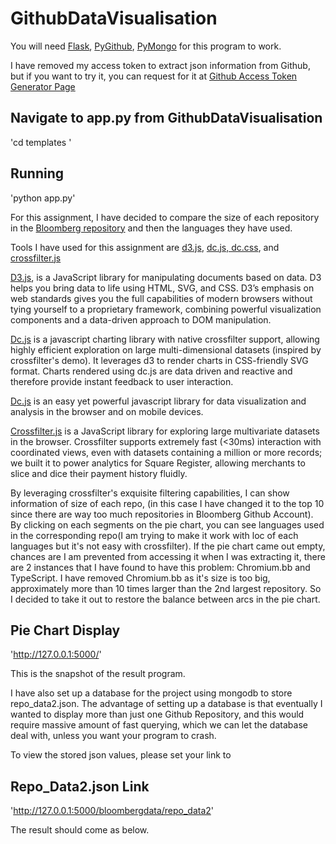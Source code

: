 # GithubDataVisualisation

You will need <a href="http://flask.pocoo.org/">Flask</a>, 
<a href="https://pygithub.readthedocs.io/en/latest/introduction.html">PyGithub</a>, 
<a href = "https://api.mongodb.com/python/current/">PyMongo</a> for this program to work.

I have removed my access token to extract json information from Github, but if you want to try it,
you can request for it at <a href="https://github.com/settings/tokens">Github Access Token Generator Page</a>

## Navigate to app.py from GithubDataVisualisation 

'cd templates '

## Running 

'python app.py'

For this assignment, I have decided to compare the size of each repository in the <a href="https://www.google.ie/search?q=loomberg+github&oq=loomberg+github&aqs=chrome..69i57j0l5.4607j0j4&sourceid=chrome&ie=UTF-8">
Bloomberg repository</a> and then the languages they have used. <br />

Tools I have used for this assignment are <a href="https://d3js.org/">d3.js</a>, 
<a href="https://dc-js.github.io/dc.js/">dc.js, dc.css</a>, and 
<a href="http://square.github.io/crossfilter/">crossfilter.js</a>

<a href="https://d3js.org/">D3.js</a>, is a JavaScript library for manipulating documents based on data. D3 helps you bring data to life using HTML, SVG, and CSS. D3’s emphasis on web standards gives you the full capabilities of modern browsers without tying yourself to a proprietary framework, combining powerful visualization components and a data-driven approach to DOM manipulation.

<a href="https://dc-js.github.io/dc.js/">Dc.js</a> is a javascript charting library with native crossfilter support, allowing highly efficient exploration on large multi-dimensional datasets (inspired by crossfilter's demo). It leverages d3 to render charts in CSS-friendly SVG format. Charts rendered using dc.js are data driven and reactive and therefore provide instant feedback to user interaction.

<a href="https://dc-js.github.io/dc.js/">Dc.js</a> is an easy yet powerful javascript library for data visualization and analysis in the browser and on mobile devices.

<a href="http://square.github.io/crossfilter/">Crossfilter.js</a> is a JavaScript library for exploring large multivariate datasets in the browser. Crossfilter supports extremely fast (<30ms) interaction with coordinated views, even with datasets containing a million or more records; we built it to power analytics for Square Register, allowing merchants to slice and dice their payment history fluidly.

By leveraging crossfilter's exquisite filtering capabilities, I can show information of size of each repo, (in this case 
I have changed it to the top 10 since there are way too much repositories in Bloomberg Github Account). By clicking on each 
segments on the pie chart, you can see languages used in the corresponding repo(I am trying to make it work with loc of each languages
but it's not easy with crossfilter). If the pie chart came out empty, chances are I am prevented from accessing it when I
was extracting it, there are 2 instances that I have found to have this problem: Chromium.bb and TypeScript. I have removed
Chromium.bb as it's size is too big, approximately more than 10 times larger than the 2nd largest repository. So I decided 
to take it out to restore the balance between arcs in the pie chart.

## Pie Chart Display ##

'http://127.0.0.1:5000/'

This is the snapshot of the result program. 



I have also set up a database for the project using mongodb to store repo_data2.json. The advantage of setting up a database
is that eventually I wanted to display more than just one Github Repository, and this would require massive amount of fast 
querying, which we can let the database deal with, unless you want your program to crash. 

To view the stored json values, please set your link to 

## Repo_Data2.json Link

'http://127.0.0.1:5000/bloombergdata/repo_data2'

The result should come as below.

